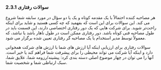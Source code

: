 ### 2.3.1 سوالات رفتاری

هر مصاحبه کننده احتمالاً با یک مقدمه کوتاه و یک یا دو سؤال در مورد سابقه شما شروع می کند. این سوالات برای این است که بفهمید که چه کسی هستید و شاید برای اینکه راحت‌تر شوید. برای شرکت هایی که یک دور رفتاری اختصاصی دارند، این قسمت باید در طول مصاحبه فنی کوتاه باشد. دور رفتاری ممکن است در طول ناهار باشد یا نباشد، که معمولاً توسط مدیر استخدام یا یک مصاحبه گر رفتاری تعیین شده برگزار می شود.

سوالات رفتاری برای ارزیابی اینکه آیا ارزش های شما با ارزش های شرکت همخوانی دارد و اینکه آیا شرکت می تواند محیطی را برای پیشرفت شما فراهم کند یا خیر است. آنها را می توان در چهار موضوع اصلی دسته بندی کرد: پیشینه/رزومه شما، علایق شما، سبک ارتباطی شما و شخصیت شما.